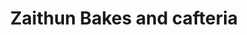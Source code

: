 ---
title: "Zaithun Bakes and cafteria"
url: /thalakkadathur/zaithun-bakes-and-cafteria/
shop: Bäckerei
---